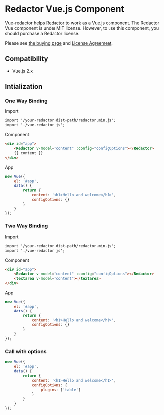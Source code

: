 # Redactor Vue.js Component

Vue-redactor helps [Redactor](https://imperavi.com/redactor/) to work as a Vue.js component. The Redactor Vue component is under MIT license. 
However, to use this component, you should purchase a Redactor license. 

Please see [the buying page](https://imperavi.com/redactor/buy/) and [License Agreement](https://imperavi.com/redactor/license/).

## Compatibility

- Vue.js 2.x

## Intialization

### One Way Binding

Import

```html
import '/your-redactor-dist-path/redactor.min.js';
import './vue-redactor.js';
```

Component

```html
<div id="app">
    <Redactor v-model="content" :config="configOptions"></Redactor>
    {{ content }}
</div>
```

App

```js
new Vue({
    el: '#app',
    data() {
        return {
            content: '<h1>Hello and welcome</h1>',
            configOptions: {}
        }
    }
});
```

### Two Way Binding

Import

```html
import '/your-redactor-dist-path/redactor.min.js';
import './vue-redactor.js';
```

Component

```html
<div id="app">
    <Redactor v-model="content" :config="configOptions"></Redactor>
    <textarea v-model="content"></textarea>
</div>
```

App

```js
new Vue({
    el: '#app',
    data() {
        return {
            content: '<h1>Hello and welcome</h1>',
            configOptions: {}
        }
    }
});
```

### Call with options

```js
new Vue({
    el: '#app',
    data() {
        return {
            content: '<h1>Hello and welcome</h1>',
            configOptions: {
                plugins: ['table']
            }
        }
    }
});
```
